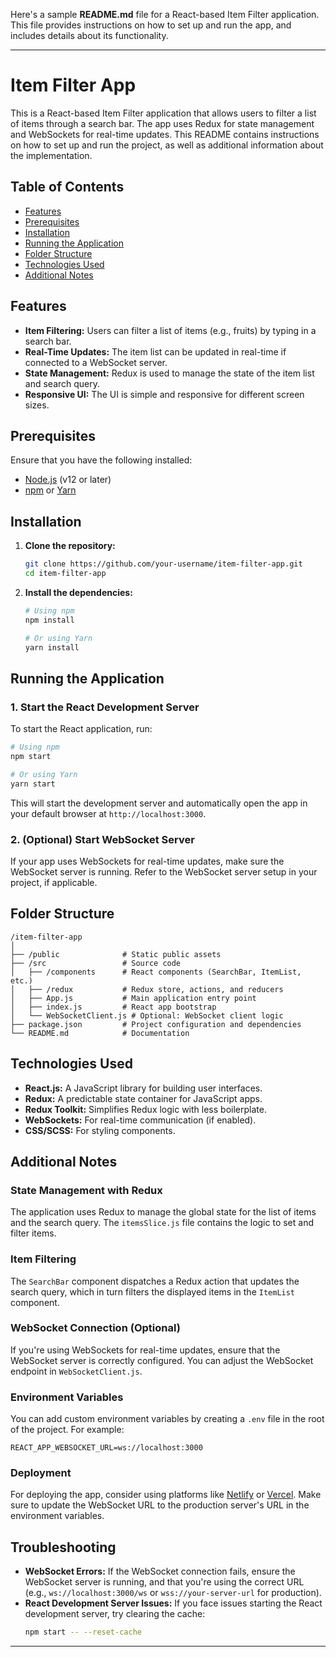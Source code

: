 Here's a sample **README.md** file for a React-based Item Filter application. This file provides instructions on how to set up and run the app, and includes details about its functionality.

---

# Item Filter App

This is a React-based Item Filter application that allows users to filter a list of items through a search bar. The app uses Redux for state management and WebSockets for real-time updates. This README contains instructions on how to set up and run the project, as well as additional information about the implementation.

## Table of Contents
- [Features](#features)
- [Prerequisites](#prerequisites)
- [Installation](#installation)
- [Running the Application](#running-the-application)
- [Folder Structure](#folder-structure)
- [Technologies Used](#technologies-used)
- [Additional Notes](#additional-notes)

## Features

- **Item Filtering:** Users can filter a list of items (e.g., fruits) by typing in a search bar.
- **Real-Time Updates:** The item list can be updated in real-time if connected to a WebSocket server.
- **State Management:** Redux is used to manage the state of the item list and search query.
- **Responsive UI:** The UI is simple and responsive for different screen sizes.

## Prerequisites

Ensure that you have the following installed:
- [Node.js](https://nodejs.org/en/) (v12 or later)
- [npm](https://www.npmjs.com/) or [Yarn](https://yarnpkg.com/)

## Installation

1. **Clone the repository:**

   ```bash
   git clone https://github.com/your-username/item-filter-app.git
   cd item-filter-app
   ```

2. **Install the dependencies:**

   ```bash
   # Using npm
   npm install

   # Or using Yarn
   yarn install
   ```

## Running the Application

### 1. Start the React Development Server

To start the React application, run:

```bash
# Using npm
npm start

# Or using Yarn
yarn start
```

This will start the development server and automatically open the app in your default browser at `http://localhost:3000`.

### 2. (Optional) Start WebSocket Server

If your app uses WebSockets for real-time updates, make sure the WebSocket server is running. Refer to the WebSocket server setup in your project, if applicable.

## Folder Structure

```
/item-filter-app
│
├── /public              # Static public assets
├── /src                 # Source code
│   ├── /components      # React components (SearchBar, ItemList, etc.)
│   ├── /redux           # Redux store, actions, and reducers
│   ├── App.js           # Main application entry point
│   ├── index.js         # React app bootstrap
│   └── WebSocketClient.js # Optional: WebSocket client logic
├── package.json         # Project configuration and dependencies
└── README.md            # Documentation
```

## Technologies Used

- **React.js:** A JavaScript library for building user interfaces.
- **Redux:** A predictable state container for JavaScript apps.
- **Redux Toolkit:** Simplifies Redux logic with less boilerplate.
- **WebSockets:** For real-time communication (if enabled).
- **CSS/SCSS:** For styling components.

## Additional Notes

### State Management with Redux
The application uses Redux to manage the global state for the list of items and the search query. The `itemsSlice.js` file contains the logic to set and filter items.

### Item Filtering
The `SearchBar` component dispatches a Redux action that updates the search query, which in turn filters the displayed items in the `ItemList` component.

### WebSocket Connection (Optional)
If you're using WebSockets for real-time updates, ensure that the WebSocket server is correctly configured. You can adjust the WebSocket endpoint in `WebSocketClient.js`.

### Environment Variables
You can add custom environment variables by creating a `.env` file in the root of the project. For example:

```env
REACT_APP_WEBSOCKET_URL=ws://localhost:3000
```

### Deployment
For deploying the app, consider using platforms like [Netlify](https://www.netlify.com/) or [Vercel](https://vercel.com/). Make sure to update the WebSocket URL to the production server's URL in the environment variables.

## Troubleshooting

- **WebSocket Errors:** If the WebSocket connection fails, ensure the WebSocket server is running, and that you're using the correct URL (e.g., `ws://localhost:3000/ws` or `wss://your-server-url` for production).
- **React Development Server Issues:** If you face issues starting the React development server, try clearing the cache:
  ```bash
  npm start -- --reset-cache
  ```

---